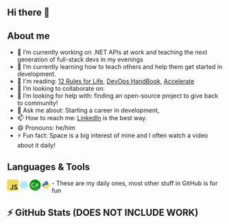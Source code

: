 ## Hi there 👋

## About me
- 🔭 I’m currently working on .NET APIs at work and teaching the next generation of full-stack devs in my evenings
- 🌱 I’m currently learning how to teach others and help them get started in development.
- 📖 I'm reading: [12 Rules for Life](https://www.amazon.com/12-Rules-Life-Antidote-Chaos/dp/0345816021), [DevOps HandBook](https://www.amazon.com/DevOps-Handbook-World-Class-Reliability-Organizations/dp/1942788002), [Accelerate](https://www.amazon.com/Accelerate-Software-Performing-Technology-Organizations/dp/1942788339)
- 👯 I’m looking to collaborate on: 
- 🤔 I’m looking for help with: finding an open-source project to give back to community!
- 💬 Ask me about: Starting a career in development, 
- 📫 How to reach me: [LinkedIn](https://www.linkedin.com/in/aggies2018/) is the best way.
- 😄 Pronouns: he/him
- ⚡ Fun fact: Space is a big interest of mine and I often watch a video about it daily!

## Languages & Tools

<img align="left" alt="JavaScript" width="26px" src="https://raw.githubusercontent.com/github/explore/80688e429a7d4ef2fca1e82350fe8e3517d3494d/topics/javascript/javascript.png" />
<img align="left" alt="React" width="26px" src="https://raw.githubusercontent.com/github/explore/80688e429a7d4ef2fca1e82350fe8e3517d3494d/topics/react/react.png" />
<img align="left" alt="Csharp" width="26px" src="https://raw.githubusercontent.com/github/explore/80688e429a7d4ef2fca1e82350fe8e3517d3494d/topics/csharp/csharp.png" /> 
<img align="left" alt="Python" width="26px" src="https://raw.githubusercontent.com/github/explore/80688e429a7d4ef2fca1e82350fe8e3517d3494d/topics/python/python.png" />
- These are my daily ones, most other stuff in GitHub is for fun

## ⚡ GitHub Stats (DOES NOT INCLUDE WORK)

<!-- Not working 7/6/2021
<img align="left" alt="Jonathon's GitHub Stats" src="https://github-readme-stats.codestackr.vercel.app/api?username=hinchley2018&show_icons=true&hide_border=true" />
-->

[linkedin]: https://www.linkedin.com/in/aggies2018/
